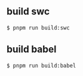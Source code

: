 ## build swc

```shell
$ pnpm run build:swc
```

## build babel

```shell
$ pnpm run build:babel
```
